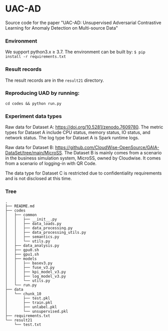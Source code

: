# UAC-AD
Source code for the paper "UAC-AD: Unsupervised Adversarial Contrastive Learning for Anomaly Detection on Multi-source Data"

### Environment
We support python3.x $\geq$ 3.7. The environment can be built by: ```$ pip install -r requirements.txt```

### Result records
The result records are in the `result21` directory.

### Reproducing UAD by running: 
`cd codes && python run.py`

### Experiment data types
Raw data for Dataset A: https://doi.org/10.5281/zenodo.7609780.
The metric types for Dataset A include CPU status, memory status, IO status, and network status.
The log type for Dataset A is Spark runtime logs.

Raw data for Dataset B: https://github.com/CloudWise-OpenSource/GAIA-DataSet/tree/main/MicroSS.
The Dataset B is mainly comes from a scenario in the business simulation system, MicroSS, owned by Cloudwise. It comes from a scenario of logging-in with QR Code.


The data type for Dataset C is restricted due to confidentiality requirements and is not disclosed at this time.

### Tree
```
.
├── README.md
├── codes
│   ├── common
│   │   ├── __init__.py
│   │   ├── data_loads.py
│   │   ├── data_processing.py
│   │   ├── data_processing_utils.py
│   │   ├── semantics.py
│   │   └── utils.py
│   ├── data_analysis.py
│   ├── gpu0.sh
│   ├── gpu1.sh
│   ├── models
│   │   ├── basev3.py
│   │   ├── fuse_v3.py
│   │   ├── kpi_model_v3.py
│   │   ├── log_model_v3.py
│   │   └── utils.py
│   └── run.py
├── data
│   └── chunk_10
│       ├── test.pkl
│       ├── train.pkl
│       ├── unlabel.pkl
│       └── unsupervised.pkl
├── requirements.txt
└── result21
    └── test.txt
```